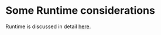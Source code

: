 # Some Runtime considerations

Runtime is discussed in detail [here](https://targene.github.io/TMLECLI.jl/stable/tmle_estimation/#Runtime).
